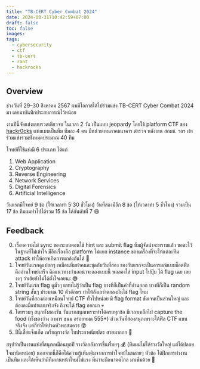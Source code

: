 ```yaml
---
title: "TB-CERT Cyber Combat 2024"
date: 2024-08-31T10:42:59+07:00
draft: false
toc: false
images:
tags:
  - cybersecurity
  - ctf
  - tb-cert
  - rant
  - hackrocks
---
```


## Overview

ช่วงวันที่ 29–30 สิงหาคม 2567 ผมมีโอกาสได้ไปร่วมแข่ง TB-CERT Cyber Combat 2024 มา เลยมาบันทึกประสบการณ์ไว้หน่อย

งานปีนี้จัดแข่งแบบรวดเดียวจบ ในเวลา 2 วัน เป็นแบบ jeopardy โดยใช้ platform CTF ของ [hackr0cks](https://hackrocks.com/) แข่งแบบเป็นทีม ทีมละ 4 คน มีหน่วยงานภาคธนาคาร ตำรวจ พลังงาน สกมช. ฯลฯ เข้าร่วมแข่งรวมทั้งหมดประมาณ 40 ทีม

โจทย์ที่ใช้แข่งมี 6 ประเภท ได้แก่

1. Web Application
2. Cryptography
3. Reverse Engineering
4. Network Services
5. Digital Forensics
6. Artificial Intelligence

วันแรกมีโจทย์ 9 ข้อ (ให้เวลาทำ 5:30 ชั่วโมง) วันที่สองมีอีก 8 ข้อ (ให้เวลาทำ 5 ชั่วโมง) รวมเป็น 17 ข้อ ทีมผมทำไปได้รวม 15 ข้อ ได้อันดับที่ 7 😆

## Feedback

0. เรื่องความไม่ sync ของระบบตอนใช้ hint และ submit flag ทีมผู้จัดน่าจะทราบแล้ว ขอละไว้ในฐานที่ไม่เข้าใจ มีอีกเรื่องคือ platform ไม่แยก instance ของเครื่องที่จะให้แต่ละทีม attack ทำให้อาจเกิดการแกล้งกันได้ 💢
1. โจทย์วันแรกดูแปลกๆ เหมือนทีมทำคนละชุดกับวันที่สอง ของวันแรกจะเป็นอารมณ์แบบช็อตฟีล คืออ่านโจทย์เสร็จ คิดแนวทางว่าเออน่าจะลองแบบนี้ พอลองใส่ input ไปปุ๊บ ได้ flag เฉย เลยงงๆ ว่าเฮ้ยยังไม่ได้ตั้งใจเลยนะ 😅
2. โจทย์วันแรก flag ดูมั่วๆ แทบไม่รู้ว่าเป็น flag บางทีก็เป็นคำที่อ่านออก บางทีก็เป็น random string สั้นๆ ประมาณ 10 ตัวอักษร ทำให้ลังเลว่าตกลงมันใช่ flag ไหม
3. โจทย์วันที่สองค่อยเหมือนโจทย์ CTF ทั่วไปหน่อย มี flag format ชัดเจนเป็นส่วนใหญ่ และต้องลงมือทำแบบจริงจัง ถึงจะได้ flag ออกมา 💀
4. โดยรวมๆ สนุกทั้งสองวัน วันแรกสนุกเพราะทำได้ครบทุกข้อ มีเวลาเหลือไป capture the food (ทั้งของว่าง อาหาร ขนม อร่อยหมด 555+) ส่วนวันที่สองสนุกเพราะได้ฟีล CTF แบบจริงจัง แต่ก็ทำให้ปวดหัวพอสมควร 😵
5. ปีนี้เสื้อแจ็กเก็ต เหรียญรางวัล ใบประกาศนียบัตร สวยมากกก 🤩

สรุปว่าเป็นงานแข่งที่สนุกเหมือนทุกปี รางวัลอลังการขึ้นเรื่อยๆ 💰 (ทีมผมไม่ได้รางวัลใหญ่ แต่ได้ปลอบใจมานิดหน่อย) นอกจากนี้ก็คือได้ความรู้เพิ่มเติมจากการทำโจทย์ในหลายๆ หัวข้อ ได้ฝึกการทำงานเป็นทีม และได้เห็นว่ามีทีมงานหน้าใหม่ไฟแรง ที่น่าจะมีอนาคตไกล มาเพิ่มด้วย 🥳
